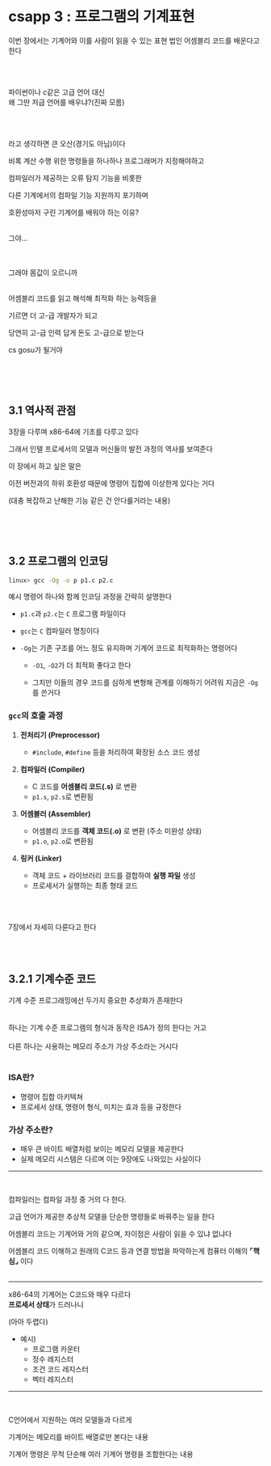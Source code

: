 # csapp 3 : 프로그램의 기계표현
이번 장에서는 기계어와 이를 사람이 읽을 수 있는 표현 법인 어셈블리 코드를 배운다고 한다

<br><br>

파이썬이나 c같은 고급 언어 대신<br>
왜 그딴 저급 언어를 배우냐?(진짜 모름)

<br><br>

라고 생각하면 큰 오산(경기도 아님)이다

비록 계산 수행 위한 명령들을 하나하나 프로그래머가 지정해야하고

컴파일러가 제공하는 오류 탐지 기능을 비롯한

다른 기계에서의 컴파일 기능 지원까지 포기하며

호환성마저 구린 기계어를 배워야 하는 이유?

<br>
그야...
<br><br><br>

그래야 몸값이 오르니까
<br><br>

어셈블리 코드를 읽고 해석해 최적화 하는 능력등을

기르면 더 고-급 개발자가 되고

당연히 고-급 인력 답게 돈도 고-급으로 받는다

cs gosu가 될거야

<br><br><br>


## 3.1 역사적 관점
3장을 다루며 x86-64에 기초를 다루고 있다

그래서 인텔 프로세서의 모델과 머신들의 발전 과정의 역사를 보여준다

이 장에서 하고 싶은 말은

이전 버전과의 하위 호환성 때문에 명령어 집합에 이상한게 있다는 거다

(대충 복잡하고 난해한 기능 같은 건 안다룰거라는 내용)

<br><br><br>

## 3.2 프로그램의 인코딩

```bash
linux> gcc -Og -o p p1.c p2.c
```

예시 명령어 하나와 함께 인코딩 과정을 간략히 설명한다

- `p1.c`과 `p2.c`는 `C` 프로그램 파일이다

- `gcc`는 `C` 컴파일러 명칭이다

- `-Og`는 기존 구조를 어느 정도 유지하며 기계어 코드로 최적화하는 명령어다

    - `-O1`, `-O2`가 더 최적화 좋다고 한다

    - 그치만 이들의 경우 코드를 심하게 변형해 관계를 이해하기 어려워 지금은 `-Og`를 쓴거다

### `gcc`의 호출 과정

1. **전처리기 (Preprocessor)**
    -  `#include`, `#define` 등을 처리하여 확장된 소스 코드 생성

2. **컴파일러 (Compiler)**
    - C 코드를 **어셈블리 코드(.s)** 로 변환
    - `p1.s`, `p2.s`로 변환됨

3. **어셈블러 (Assembler)**
    - 어셈블리 코드를 **객체 코드(.o)** 로 변환 (주소 미완성 상태)
    - `p1.o`, `p2.o`로 변환됨

4. **링커 (Linker)**
    - 객체 코드 + 라이브러리 코드를 결합하여 **실행 파일** 생성
    - 프로세서가 실행하는 최종 형태 코드

<br><br>

7장에서 자세히 다룬다고 한다

<br><br>


## 3.2.1 기계수준 코드
기계 수준 프로그래밍에선 두가지 중요한 추상화가 존재한다
<br><br><br>
하나는 기계 수준 프로그램의 형식과 동작은 ISA가 정의 한다는 거고
<br><br>
다른 하나는 사용하는 메모리 주소가 가상 주소라는 거시다
<br><br>

### ISA란?
 - 명령어 집합 아키텍쳐
 - 프로세서 상태, 명령어 형식, 미치는 효과 등을 규정한다

### 가상 주소란?
- 매우 큰 바이트 배열처럼 보이는 메모리 모델을 제공한다
- 실제 메모리 시스템은 다르며 이는 9장에도 나와있는 사실이다

___
<br>

 컴파일러는 컴파일 과정 중 거의 다 한다.

 고급 언어가 제공한 추상적 모델을 단순한 명령들로 바꿔주는 일을 한다

 어셈블리 코드는 기계어와 거의 같으며, 차이점은 사람이 읽을 수 있냐 없냐다

 어셈블리 코드 이해하고 원래의 C코드 등과 연결 방법을 파악하는게 컴퓨터 이해의 **⌜핵심⌟** 이다
<br><br>

___

x86-64의 기계어는 C코드와 매우 다르다<br>
**프로세서 상태**가 드러나니

(아아 두렵다)

- 예시)
    - 프로그램 카운터
    - 정수 레지스터
    - 조건 코드 레지스터
    - 벡터 레지스터

___
<br>

C언어에서 지원하는 여러 모델들과 다르게

기계어는 메모리를 바이트 배열로만 본다는 내용

기계어 명령은 무척 단순해 여러 기계어 명령을 조합한다는 내용